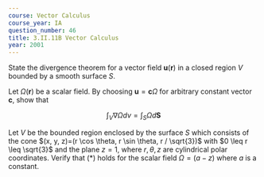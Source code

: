 ```yaml
---
course: Vector Calculus
course_year: IA
question_number: 46
title: 3.II.11B Vector Calculus
year: 2001
---
```



State the divergence theorem for a vector field $\mathbf{u}(\mathbf{r})$ in a closed region $V$ bounded by a smooth surface $S$.

Let $\Omega(\mathbf{r})$ be a scalar field. By choosing $\mathbf{u}=\mathbf{c} \Omega$ for arbitrary constant vector $\mathbf{c}$, show that

$$\int_{V} \nabla \Omega d v=\int_{S} \Omega d \mathbf{S}$$

Let $V$ be the bounded region enclosed by the surface $S$ which consists of the cone $(x, y, z)=(r \cos \theta, r \sin \theta, r / \sqrt{3})$ with $0 \leq r \leq \sqrt{3}$ and the plane $z=1$, where $r, \theta, z$ are cylindrical polar coordinates. Verify that $(*)$ holds for the scalar field $\Omega=(a-z)$ where $a$ is a constant.